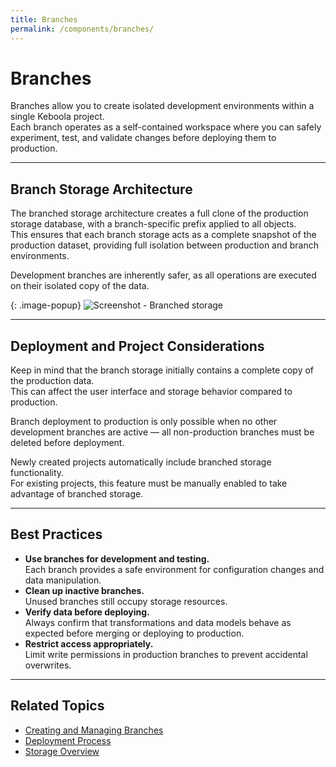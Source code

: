```yaml
---
title: Branches
permalink: /components/branches/
---
```


# Branches

Branches allow you to create isolated development environments within a single Keboola project.  
Each branch operates as a self-contained workspace where you can safely experiment, test, and validate changes before deploying them to production.

---

## Branch Storage Architecture

The branched storage architecture creates a full clone of the production storage database, with a branch-specific prefix applied to all objects.  
This ensures that each branch storage acts as a complete snapshot of the production dataset, providing full isolation between production and branch environments.  

Development branches are inherently safer, as all operations are executed on their isolated copy of the data.

{: .image-popup}
![Screenshot - Branched storage](/tutorial/branches/figures/branched_storage.png)

---

## Deployment and Project Considerations

Keep in mind that the branch storage initially contains a complete copy of the production data.  
This can affect the user interface and storage behavior compared to production.  

Branch deployment to production is only possible when no other development branches are active — all non-production branches must be deleted before deployment.  

Newly created projects automatically include branched storage functionality.  
For existing projects, this feature must be manually enabled to take advantage of branched storage.

---

## Best Practices

- **Use branches for development and testing.**  
  Each branch provides a safe environment for configuration changes and data manipulation.
- **Clean up inactive branches.**  
  Unused branches still occupy storage resources.
- **Verify data before deploying.**  
  Always confirm that transformations and data models behave as expected before merging or deploying to production.
- **Restrict access appropriately.**  
  Limit write permissions in production branches to prevent accidental overwrites.

---

## Related Topics

- [Creating and Managing Branches](/tutorial/branches/)
- [Deployment Process](/tutorial/deployment/)
- [Storage Overview](/components/storage/)

